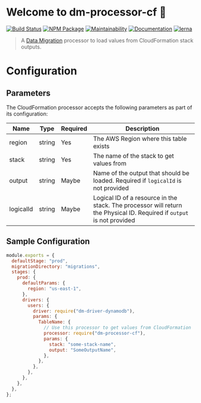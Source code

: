 # Welcome to dm-processor-cf 👋

[![Build Status](https://travis-ci.org/theBenForce/data-migration.svg?branch=master)](https://travis-ci.org/theBenForce/data-migration)
[![NPM Package](https://img.shields.io/npm/v/dm-processor-cf)](https://www.npmjs.com/package/dm-processor-cf)
[![Maintainability](https://api.codeclimate.com/v1/badges/89a0c1976c9b89979635/maintainability)](https://codeclimate.com/github/theBenForce/data-migration/maintainability)
[![Documentation](https://img.shields.io/badge/documentation-view-blue)](https://thebenforce.github.io/data-migration/)
[![lerna](https://img.shields.io/badge/maintained%20with-lerna-cc00ff.svg)](https://lerna.js.org/)

> A [Data Migration](https://www.npmjs.com/package/data-migration) processor to load values from CloudFormation stack outputs.

# Configuration

## Parameters

The CloudFormation processor accepts the following parameters as part of its configuration:

| Name      | Type   | Required | Description                                                                                                            |
| --------- | ------ | -------- | ---------------------------------------------------------------------------------------------------------------------- |
| region    | string | Yes      | The AWS Region where this table exists                                                                                 |
| stack     | string | Yes      | The name of the stack to get values from                                                                               |
| output    | string | Maybe    | Name of the output that should be loaded. Required if `logicalId` is not provided                                      |
| logicalId | string | Maybe    | Logical ID of a resource in the stack. The processor will return the Physical ID. Required if `output` is not provided |

## Sample Configuration

```javascript
module.exports = {
  defaultStage: "prod",
  migrationDirectory: "migrations",
  stages: {
    prod: {
      defaultParams: {
        region: "us-east-1",
      },
      drivers: {
        users: {
          driver: require("dm-driver-dynamodb"),
          params: {
            TableName: {
              // Use this processor to get values from CloudFormation
              processor: require("dm-processor-cf"),
              params: {
                stack: "some-stack-name",
                output: "SomeOutputName",
              },
            },
          },
        },
      },
    },
  },
};
```
